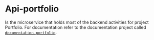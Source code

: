 # Api-portfolio
Is the microservice that holds most of the backend activities for project Portfolio.
For documentation refer to the documentation project called [```documentation-portfolio```](https://github.com/JuanPMC/documentation-portfolio).